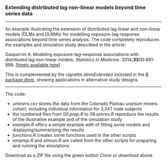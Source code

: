 ### Extending distributed lag non-linear models beyond time series data

------------------------------------------------------------------------

An example illustrating the extension of distributed lag linear and non-linear models (DLMs and DLNMs) for modelling exposure-lag-response associations beyond time series analysis. The code completely reproduces the examples and simulation study described in the article:

Gasparrini A. Modeling exposure–lag–response associations with distributed lag non-linear models. *Statistics in Medicine*. 2014;**33**(5):881-899. [[freely available here](http://www.ag-myresearch.com/2014_gasparrini_statmed.html)]

This is complemented by the vignette *dlnmExtended* included in the [R package dlnm](https://github.com/gasparrini/dlnm), showing applications in alternative study designs.

------------------------------------------------------------------------

The code:

-   *uminers.csv* stores the data from the Colorado Plateau uranium miners cohort, including individual information for 3,347 male subjects
-   the numbered files from *00.prep.R* to *08.simres.R* reproduce the results of the illustrative example and of the simulation study
-   *example.R* offers a simple example with of fitting some models and displaying/summarizing the results
-   *functions.R* creates some functions used in the other scripts
-   *simprep.R* and *simrun.R* are called from the other scripts for preparing and running the simulations

Download as a ZIP file using the green button *Clone or download* above

